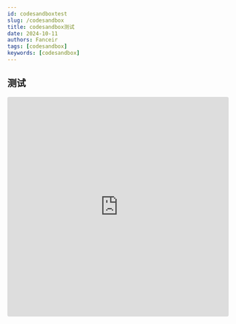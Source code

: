 ```yaml
---
id: codesandboxtest
slug: /codesandbox
title: codesandbox测试
date: 2024-10-11
authors: Fanceir
tags: [codesandbox]
keywords: [codesandbox]
---
```


## 测试

<iframe src="https://codesandbox.io/embed/g6c89v?view=editor+%2B+preview"
     style="width:100%; height: 500px; border:0; border-radius: 4px; overflow:hidden;"
     title="react.dev (forked)"
     allow="accelerometer; ambient-light-sensor; camera; encrypted-media; geolocation; gyroscope; hid; microphone; midi; payment; usb; vr; xr-spatial-tracking"
     sandbox="allow-forms allow-modals allow-popups allow-presentation allow-same-origin allow-scripts"
></iframe>